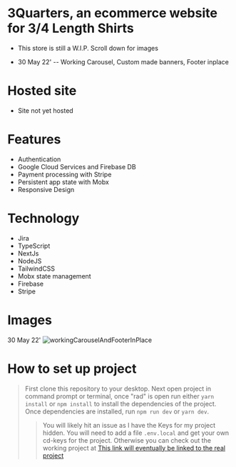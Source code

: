 # 3Quarters, an ecommerce website for 3/4 Length Shirts

- This store is still a W.I.P. Scroll down for images

- 30 May 22'
-- Working Carousel, Custom made banners, Footer inplace


# Hosted site

- Site not yet hosted

# Features

- Authentication
- Google Cloud Services and Firebase DB
- Payment processing with Stripe
- Persistent app state with Mobx
- Responsive Design

# Technology

- Jira
- TypeScript
- NextJs
- NodeJS
- TailwindCSS
- Mobx state management
- Firebase
- Stripe

# Images
30 May 22'
![workingCarouselAndFooterInPlace](https://user-images.githubusercontent.com/65512131/170956809-275560fc-ff91-42d5-b3fb-8efb1686b688.png)


# How to set up project

> First clone this repository to your desktop.
> Next open project in command prompt or terminal, once "rad" is open run either `yarn install` or `npm install` to install the dependencies of the project.
> Once dependencies are installed, run `npm run dev` or `yarn dev`.
>
> > You will likely hit an issue as I have the Keys for my project hidden. You will need to add a file `.env.local` and get your own cd-keys for the project.
> > Otherwise you can check out the working project at <a href="https://github.com/ncradtke00" > This link will eventually be linked to the real project</a>

